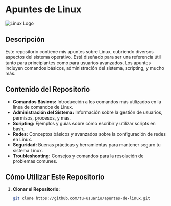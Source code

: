 # Apuntes de Linux

![Linux Logo](https://upload.wikimedia.org/wikipedia/commons/3/35/Tux.svg)

## Descripción

Este repositorio contiene mis apuntes sobre Linux, cubriendo diversos aspectos del sistema operativo. Está diseñado para ser una referencia útil tanto para principiantes como para usuarios avanzados. Los apuntes incluyen comandos básicos, administración del sistema, scripting, y mucho más.

## Contenido del Repositorio

- **Comandos Básicos:** Introducción a los comandos más utilizados en la línea de comandos de Linux.
- **Administración del Sistema:** Información sobre la gestión de usuarios, permisos, procesos, y más.
- **Scripting:** Ejemplos y guías sobre cómo escribir y utilizar scripts en bash.
- **Redes:** Conceptos básicos y avanzados sobre la configuración de redes en Linux.
- **Seguridad:** Buenas prácticas y herramientas para mantener seguro tu sistema Linux.
- **Troubleshooting:** Consejos y comandos para la resolución de problemas comunes.

## Cómo Utilizar Este Repositorio

1. **Clonar el Repositorio:**
   ```bash
   git clone https://github.com/tu-usuario/apuntes-de-linux.git

